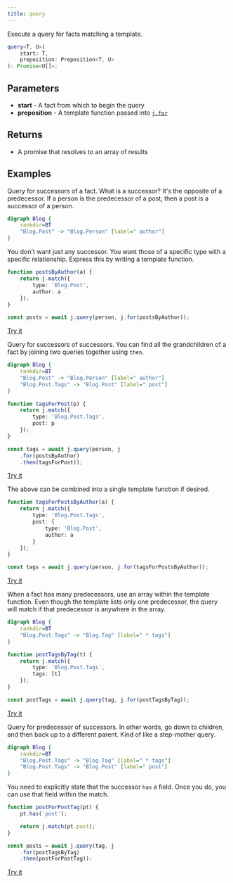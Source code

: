 ```yaml
---
title: query
---
```


Execute a query for facts matching a template.

```typescript
query<T, U>(
    start: T,
    preposition: Preposition<T, U>
): Promise<U[]>;
```

## Parameters

* **start** - A fact from which to begin the query
* **preposition** - A template function passed into [`j.for`](../for/)

## Returns

* A promise that resolves to an array of results

## Examples

Query for successors of a fact.
What is a successor?
It's the opposite of a predecessor.
If a person is the predecessor of a post, then a post is a successor of a person.

```dot
digraph Blog {
    rankdir=BT
    "Blog.Post" -> "Blog.Person" [label=" author"]
}
```

You don't want just any successor.
You want those of a specific type with a specific relationship.
Express this by writing a template function.

```typescript
function postsByAuthor(a) {
    return j.match({
        type: 'Blog.Post',
        author: a
    });
}

const posts = await j.query(person, j.for(postsByAuthor));
```

[Try it](/examples/query/successors)

Query for successors of successors.
You can find all the grandchildren of a fact by joining two queries together using `then`.

```dot
digraph Blog {
    rankdir=BT
    "Blog.Post" -> "Blog.Person" [label=" author"]
    "Blog.Post.Tags" -> "Blog.Post" [label=" post"]
}
```

```typescript
function tagsForPost(p) {
    return j.match({
        type: 'Blog.Post.Tags',
        post: p
    });
}

const tags = await j.query(person, j
    .for(postsByAuthor)
    .then(tagsForPost));
```

[Try it](/examples/query/successors-of-successors)

The above can be combined into a single template function if desired.

```typescript
function tagsForPostsByAuthor(a) {
    return j.match({
        type: 'Blog.Post.Tags',
        post: {
            type: 'Blog.Post',
            author: a
        }
    });
}

const tags = await j.query(person, j.for(tagsForPostsByAuthor));
```

[Try it](/examples/query/combined-successors-of-successors)

When a fact has many predecessors, use an array within the template function.
Even though the template lists only one predecessor, the query will match if that predecessor is anywhere in the array.

```dot
digraph Blog {
    rankdir=BT
    "Blog.Post.Tags" -> "Blog.Tag" [label=" * tags"]
}
```

```typescript
function postTagsByTag(t) {
    return j.match({
        type: 'Blog.Post.Tags',
        tags: [t]
    });
}

const postTags = await j.query(tag, j.for(postTagsByTag));
```

[Try it](/examples/query/many-predecessors)

Query for predecessor of successors.
In other words, go down to children, and then back up to a different parent.
Kind of like a step-mother query.

```dot
digraph Blog {
    rankdir=BT
    "Blog.Post.Tags" -> "Blog.Tag" [label=" * tags"]
    "Blog.Post.Tags" -> "Blog.Post" [label=" post"]
}
```

You need to explicitly state that the successor `has` a field.
Once you do, you can use that field within the match.

```typescript
function postForPostTag(pt) {
    pt.has('post');

    return j.match(pt.post);
}

const posts = await j.query(tag, j
    .for(postTagsByTag)
    .then(postForPostTag));
```

[Try it](/examples/query/predecessors-of-successors)